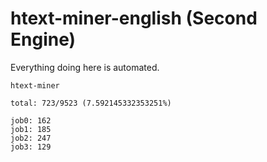 # htext-miner-english (Second Engine)

Everything doing here is automated.

```
htext-miner

total: 723/9523 (7.592145332353251%)

job0: 162
job1: 185
job2: 247
job3: 129
```